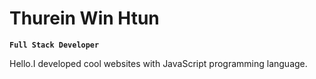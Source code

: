 # Thurein Win Htun

**`Full Stack Developer`**

Hello.I developed cool websites with JavaScript programming language.